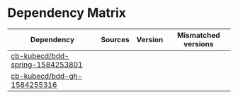 # Dependency Matrix

Dependency | Sources | Version | Mismatched versions
---------- | ------- | ------- | -------------------
[cb-kubecd/bdd-spring-1584253801](https://github.com/cb-kubecd/bdd-spring-1584253801.git) |  | []() | 
[cb-kubecd/bdd-gh-1584255316](https://github.com/cb-kubecd/bdd-gh-1584255316.git) |  | []() | 
